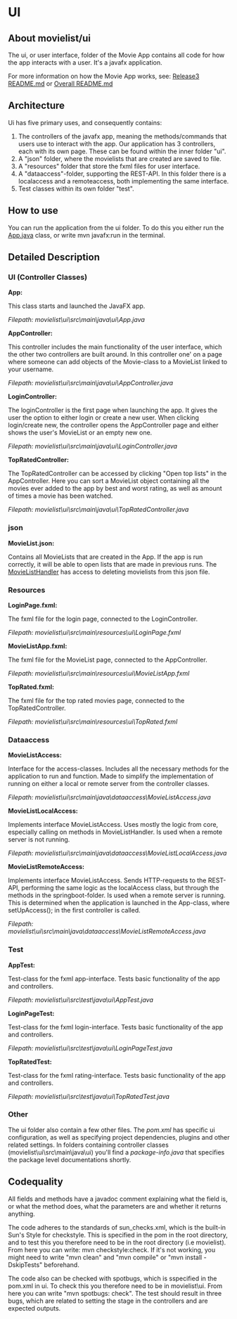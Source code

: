 # UI
## About movielist/ui

The ui, or user interface, folder of the Movie App contains all code for how the app interacts with a user. It's a javafx application. 

For more information on how the Movie App works, see: [Release3 README.md](https://gitlab.stud.idi.ntnu.no/it1901/groups-2023/gr2336/gr2336/-/blob/fc9c16f967deb79b1ca3a573d488ae8833a76ded/docs/release3/README.md) or [Overall README.md](https://gitlab.stud.idi.ntnu.no/it1901/groups-2023/gr2336/gr2336/-/blob/35ca9ff71abb5b937204ef06ec9f3f67d3bceb0e/README.md)

## Architecture
Ui has five primary uses, and consequently contains:
1. The controllers of the javafx app, meaning the methods/commands that users use to interact with the app. Our application has 3 controllers, each with its own page. These can be found within the inner folder "ui".
2. A "json" folder, where the movielists that are created are saved to file.
3. A "resources" folder that store the fxml files for user interface.
4. A "dataaccess"-folder, supporting the REST-API. In this folder there is a localaccess and a remoteaccess, both implementing the same interface. 
5. Test classes within its own folder "test".

## How to use
You can run the application from the ui folder. To do this you either run the [App.java](https://gitlab.stud.idi.ntnu.no/it1901/groups-2023/gr2336/gr2336/-/blob/1df7ea33d8dd74117da0140aa32229d4166acee1/movielist/ui/src/main/java/ui/App.java) class, or write mvn javafx:run in the terminal. 

## Detailed Description
### UI (Controller Classes)
**App:** 

This class starts and launched the JavaFX app.

_Filepath: movielist\ui\src\main\java\ui\App.java_

**AppController:** 

This controller includes the main functionality of the user interface, which the other two controllers are built around. In this controller one' on a page where someone can add objects of the Movie-class to a MovieList linked to your username.

_Filepath: movielist\ui\src\main\java\ui\AppController.java_


**LoginController:** 

The loginController  is the first page when launching the app. It gives the user the option to either login or create a new user. When clicking login/create new, the controller opens the AppController page and either shows the user's MovieList or an empty new one.

_Filepath: movielist\ui\src\main\java\ui\LoginController.java_

**TopRatedController:** 

The TopRatedController can be accessed by clicking "Open top lists" in the AppController. Here you can sort a MovieList object containing all the movies ever added to the app by best and worst rating, as well as amount of times a movie has been watched.

_Filepath: movielist\ui\src\main\java\ui\TopRatedController.java_

### json
**MovieList.json:** 

Contains all MovieLists that are created in the App. If the app is run correctly, it will be able to open lists that are made in previous runs. The [MovieListHandler](https://gitlab.stud.idi.ntnu.no/it1901/groups-2023/gr2336/gr2336/-/blob/5c02099bc95888c26d57d3989272abd208c33148/movielist/core/src/main/java/filehandler/MovieListHandler.java) has access to deleting movielists from this json file.

### Resources
**LoginPage.fxml:** 

The fxml file for the login page, connected to the LoginController.

_Filepath: movielist\ui\src\main\resources\ui\LoginPage.fxml_

**MovieListApp.fxml:** 

The fxml file for the MovieList page, connected to the AppController.

_Filepath: movielist\ui\src\main\resources\ui\MovieListApp.fxml_

**TopRated.fxml:** 

The fxml file for the top rated movies page, connected to the TopRatedController.

_Filepath: movielist\ui\src\main\resources\ui\TopRated.fxml_


### Dataaccess
**MovieListAccess:** 

Interface for the access-classes. Includes all the necessary methods for the application to run and function. Made to simplify the implementation of running on either a local or remote server from the controller classes.

_Filepath: movielist\ui\src\main\java\dataaccess\MovieListAccess.java_


**MovieListLocalAccess:** 

Implements interface MovieListAccess. Uses mostly the logic from core, especially calling on methods in MovieListHandler. Is used when a remote server is not running.

_Filepath: movielist\ui\src\main\java\dataaccess\MovieListLocalAccess.java_

**MovieListRemoteAccess:** 

Implements interface MovieListAccess. Sends HTTP-requests to the REST-API, performing the same logic as the localAccess class, but through the methods in  the springboot-folder. Is used when a remote server is running. This is determined when the application is launched in the App-class, where setUpAccess(); in the first controller is called.

_Filepath: movielist\ui\src\main\java\dataaccess\MovieListRemoteAccess.java_


### Test
**AppTest:** 

Test-class for the fxml app-interface. Tests basic functionality of the app and controllers.

_Filepath: movielist\ui\src\test\java\ui\AppTest.java_

**LoginPageTest:** 

Test-class for the fxml login-interface. Tests basic functionality of the app and controllers.

_Filepath: movielist\ui\src\test\java\ui\LoginPageTest.java_

**TopRatedTest:** 

Test-class for the fxml rating-interface. Tests basic functionality of the app and controllers.

_Filepath: movielist\ui\src\test\java\ui\TopRatedTest.java_



### Other 
The ui folder also contain a few other files. The *pom.xml* has specific ui configuration, as well as specifying project dependencies, plugins and other related settings. In folders containing controller classes (movielist\ui\src\main\java\ui) you'll find a *package-info.java* that specifies the package level documentations shortly.

## Codequality
All fields and methods have a javadoc comment explaining what the field is, or what the method does, what the parameters are and whether it returns anything.

The code adheres to the standards of sun_checks.xml, which is the built-in Sun's Style for checkstyle. This is specified in the pom in the root directory, and to test this you therefore need to be in the root directory (i.e movielist). From here you can write: mvn checkstyle:check. If it's not working, you might need to write "mvn clean" and "mvn compile" or "mvn install -DskipTests" beforehand.

The code also can be checked with spotbugs, which is sspecified in the pom.xml in ui. To check this you therefore need to be in movielist\ui. From here you can write "mvn spotbugs: check". The test should result in three bugs, which are related to setting the stage in the controllers and are expected outputs.

